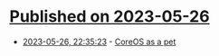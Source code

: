 # [Published on 2023-05-26](index.md)

* [2023-05-26, 22:35:23](https://lobste.rs/s/bq46cx/coreos_as_pet) - [CoreOS as a pet](https://major.io/p/coreos-as-pet/)
